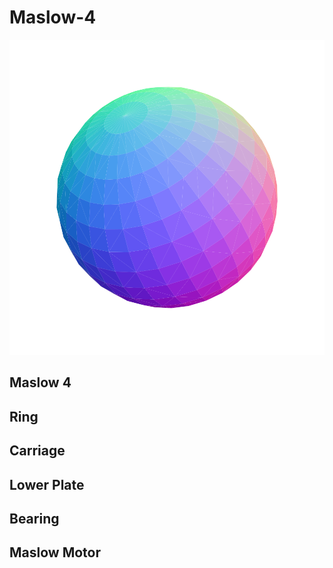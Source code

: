 # Maslow-4

![](/project.svg)

## Maslow 4


## Ring


## Carriage


## Lower Plate


## Bearing


## Maslow Motor


